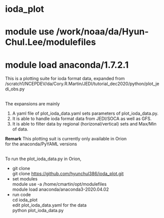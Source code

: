 # ioda_plot
# module use /work/noaa/da/Hyun-Chul.Lee/modulefiles
# module load anaconda/1.7.2.1
<p>
This is a plotting suite for ioda format data, expanded from <br>
/scratch1/NCEPDEV/da/Cory.R.Martin/JEDI/tutorial_dec2020/python/plot_jedi_obs.py <br>

<br>

The expansions are mainly <br>
1. A yaml file of plot_ioda_data.yaml sets parameters of plot_ioda_data.py. <br>
2. It is able to handle ioda format data from JEDI/SOCA as well as GFS. <br>
3. It is able to filter data by regional (horizonal/vertical) sets and Max/Min of data. <br>

<b>Remark</b> This plotting suit is currently only available in Orion <br>
        for the anaconda/PyYAML versions <br>
<br>

To run the plot_ioda_data.py in Orion, <br>
- git clone <br>
  git clone https://github.com/hyunchul386/ioda_plot.git <br>
- set modules <br>
  module use -a /home/cmartin/opt/modulefiles <br>
  module load anaconda/anaconda3-2020.04.02 <br>
- run code <br>
  cd ioda_plot <br>
  edit plot_ioda_data.yaml for the data <br>
  python plot_ioda_data.py <br>
</p>
